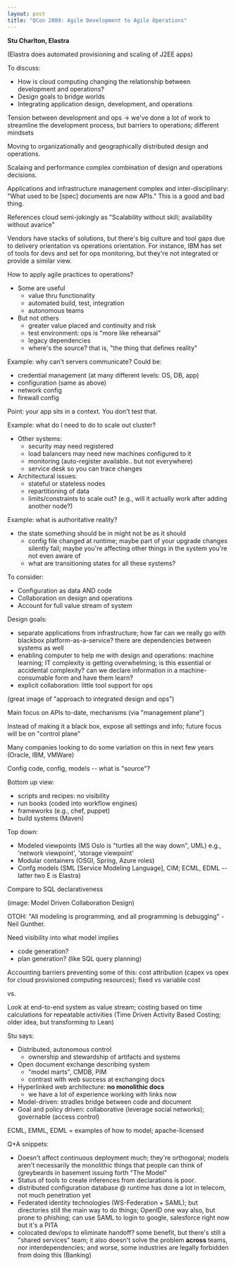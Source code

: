```yaml
---
layout: post
title: "QCon 2009: Agile Development to Agile Operations"
---
```




<p><strong>Stu Charlton, Elastra</strong></p>

<p>(Elastra does automated provisioning and scaling of J2EE apps)</p>

<p>To discuss:</p>

<ul>
<li>How is cloud computing changing the relationship between
development and operations?</li>
<li>Design goals to bridge worlds</li>
<li>Integrating application design, development, and operations</li>
</ul>

<p>Tension between development and ops -> we've done a lot of work
to streamline the development process, but barriers to
operations; different mindsets</p>

<p>Moving to organizationally and geographically distributed design
and operations.</p>

<p>Scalaing and performance complex combination of design and
operations decisions.</p>

<p>Applications and infrastructure management complex and
inter-disciplinary: "What used to be [spec] documents are now
APIs." This is a good and bad thing.</p>

<p>References cloud semi-jokingly as "Scalability without skill;
availability without avarice"</p>

<p>Vendors have stacks of solutions, but there's big culture and
tool gaps due to delivery orientation vs operations
orientation. For instance, IBM has set of tools for devs and set
for ops monitoring, but they're not integrated or provide a
similar view.</p>

<p>How to apply agile practices to operations?</p>

<ul>
<li>Some are useful
<ul>
<li>value thru functionality</li>
<li>automated build, test, integration</li>
<li>autonomous teams</li>
</ul></li>
<li>But not others
<ul>
<li>greater value placed and continuity and risk</li>
<li>test environment: ops is "more like rehearsal"</li>
<li>legacy dependencies</li>
<li>where's the source? that is, "the thing that defines
reality"</li>
</ul></li>
</ul>

<p>Example: why can't servers communicate? Could be:</p>

<ul>
<li>credential management (at many different levels: OS, DB, app)</li>
<li>configuration (same as above)</li>
<li>network config</li>
<li>firewall config</li>
</ul>

<p>Point: your app sits in a context. You don't test that.</p>

<p>Example: what do I need to do to scale out cluster?</p>

<ul>
<li>Other systems:
<ul>
<li>security may need registered</li>
<li>load balancers may need new machines configured to it</li>
<li>monitoring (auto-register available.. but not everywhere)</li>
<li>service desk so you can trace changes</li>
</ul></li>
<li>Architectural issues:
<ul>
<li>stateful or stateless nodes</li>
<li>repartitioning of data</li>
<li>limits/constraints to scale out? (e.g., will it actually
work after adding another node?)</li>
</ul></li>
</ul>

<p>Example: what is authoritative reality?</p>

<ul>
<li>the state something should be in might not be as it should
<ul>
<li>config file changed at runtime; maybe part of your upgrade
changes silently fail; maybe you're affecting other things
in the system you're not even aware of</li>
<li>what are transitioning states for all these systems?</li>
</ul></li>
</ul>

<p>To consider:</p>

<ul>
<li>Configuration as data AND code</li>
<li>Collaboration on design and operations</li>
<li>Account for full value stream of system</li>
</ul>

<p>Design goals:</p>

<ul>
<li>separate applications from infrastructure; how far can we
really go with blackbox platform-as-a-service? there are
dependencies between systems as well</li>
<li>enabling computer to help me with design and operations:
machine learning; IT complexity is getting overwhelming; is
this essential or accidental complexity? can we declare
information in a machine-consumable form and have them learn?</li>
<li>explicit collaboration: little tool support for ops</li>
</ul>

<p>(great image of "approach to integrated design and ops")</p>

<p>Main focus on APIs to-date, mechanisms (via "management plane")</p>

<p>Instead of making it a black box, expose all settings and info;
future focus will be on "control plane"</p>

<p>Many companies looking to do some variation on this in next few
years (Oracle, IBM, VMWare)</p>

<p>Config code, config, models -- what is "source"?</p>

<p>Bottom up view:</p>

<ul>
<li>scripts and recipes: no visibility</li>
<li>run books (coded into workflow engines)</li>
<li>frameworks (e.g., chef, puppet)</li>
<li>build systems (Maven)</li>
</ul>

<p>Top down:</p>

<ul>
<li>Modeled viewpoints (MS Oslo is "turtles all the way down", UML)
e.g., 'network viewpoint', 'storage viewpoint'</li>
<li>Modular containers (OSGI, Spring, Azure roles)</li>
<li>Confg models (SML [Service Modeling Language], CIM; ECML, EDML
-- latter two E is Elastra)</li>
</ul>

<p>Compare to SQL declarativeness</p>

<p>(image: Model Driven Collaboration Design)</p>

<p>OTOH: "All modeling is programming, and all programming is
debugging" - Neil Gunther.</p>

<p>Need visibility into what model implies</p>

<ul>
<li>code generation?</li>
<li>plan generation? (like SQL query planning)</li>
</ul>

<p>Accounting barriers preventing some of this: cost attribution
(capex vs opex for cloud provisioned computing resources); fixed
vs variable cost</p>

<p>vs.</p>

<p>Look at end-to-end system as value stream; costing based on time
calculations for repeatable activities (Time Driven Activity
Based Costing; older idea, but transforming to Lean)</p>

<p>Stu says:</p>

<ul>
<li>Distributed, autonomous control
<ul>
<li>ownership and stewardship of artifacts and systems</li>
</ul></li>
<li>Open document exchange describing system
<ul>
<li>"model marts", CMDB, PIM</li>
<li>contrast with web success at exchanging docs</li>
</ul></li>
<li>Hyperlinked web architecture: <strong>no monolithic docs</strong>
<ul>
<li>we have a lot of experience working with links now</li>
</ul></li>
<li>Model-driven: stradles bridge between code and document</li>
<li>Goal and policy driven: collaborative (leverage social
networks); governable (access control)</li>
</ul>

<p>ECML, EMML, EDML = examples of how to model; apache-licensed</p>

<p>Q+A snippets:</p>

<ul>
<li>Doesn't affect continuous deployment much; they're orthogonal;
models aren't necessarily the monolithic things that people can
think of (greybeards in basement issuing forth "The Model"</li>
<li>Status of tools to create inferences from declarations is poor.</li>
<li>distributed configuration database @ runtime has done a lot in
telecom, not much penetration yet</li>
<li>Federated identity technologies (WS-Federation + SAML); but
directories still the main way to do things; OpenID one way
also, but prone to phishing; can use SAML to login to google,
salesforce right now but it's a PITA</li>
<li>colocated dev/ops to eliminate handoff? some benefit, but
there's still a "shared services" team; it also doesn't solve
the problem <strong>across</strong> teams, nor interdependencies; and worse,
some industries are legally forbidden from doing this (Banking)</li>
</ul>





